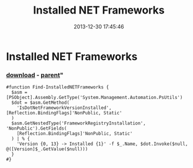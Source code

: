 ﻿---
pid:            4753
parent:         4752
children:       
poster:         greg zakharov
title:          Installed NET Frameworks
date:           2013-12-30 17:45:46
format:         posh
---

# Installed NET Frameworks

### [download](4753.ps1) - [parent](4752.md)"



```posh
#function Find-InstalledNETFrameworks {
  $asm = [PSObject].Assembly.GetType('System.Management.Automation.PsUtils')
  $dot = $asm.GetMethod(
    'IsDotNetFrameworkVersionInstalled', [Reflection.BindingFlags]'NonPublic, Static'
  )
  $asm.GetNestedType('FrameworkRegistryInstallation', 'NonPublic').GetFields(
    [Reflection.BindingFlags]'NonPublic, Static'
  ) | % {
    'Version {0, 13} -> Installed {1}' -f $_.Name, $dot.Invoke($null, @([Version]$_.GetValue($null)))
  }
#}
```
